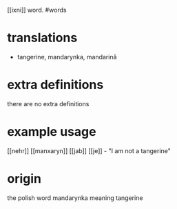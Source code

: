 [[ixni]] word.
#words
# translations
- tangerine, mandarynka, mandarină
# extra definitions
there are no extra definitions 
# example usage
[[nehr]] [[manxaryn]] [[jab]] [[je]] - "I am not a tangerine"
# origin
the polish word mandarynka meaning tangerine 